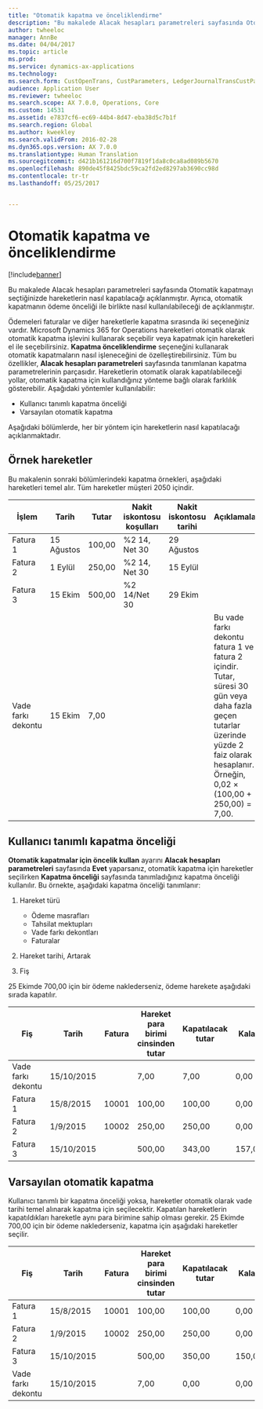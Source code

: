 ```yaml
---
title: "Otomatik kapatma ve önceliklendirme"
description: "Bu makalede Alacak hesapları parametreleri sayfasında Otomatik kapatmayı seçtiğinizde hareketlerin nasıl kapatılacağı açıklanmıştır. Ayrıca, otomatik kapatmanın ödeme önceliği ile birlikte nasıl kullanılabileceği de açıklanmıştır."
author: twheeloc
manager: AnnBe
ms.date: 04/04/2017
ms.topic: article
ms.prod: 
ms.service: dynamics-ax-applications
ms.technology: 
ms.search.form: CustOpenTrans, CustParameters, LedgerJournalTransCustPaym
audience: Application User
ms.reviewer: twheeloc
ms.search.scope: AX 7.0.0, Operations, Core
ms.custom: 14531
ms.assetid: e7837cf6-ec69-44b4-8d47-eba38d5c7b1f
ms.search.region: Global
ms.author: kweekley
ms.search.validFrom: 2016-02-28
ms.dyn365.ops.version: AX 7.0.0
ms.translationtype: Human Translation
ms.sourcegitcommit: d421b161216d700f7819f1da8c0ca8ad089b5670
ms.openlocfilehash: 890de45f8425bdc59ca2fd2ed8297ab3690cc98d
ms.contentlocale: tr-tr
ms.lasthandoff: 05/25/2017


---
```


# <a name="automatic-settlement-and-prioritization"></a>Otomatik kapatma ve önceliklendirme

[!include[banner](../includes/banner.md)]


Bu makalede Alacak hesapları parametreleri sayfasında Otomatik kapatmayı seçtiğinizde hareketlerin nasıl kapatılacağı açıklanmıştır. Ayrıca, otomatik kapatmanın ödeme önceliği ile birlikte nasıl kullanılabileceği de açıklanmıştır.

Ödemeleri faturalar ve diğer hareketlerle kapatma sırasında iki seçeneğiniz vardır. Microsoft Dynamics 365 for Operations hareketleri otomatik olarak otomatik kapatma işlevini kullanarak seçebilir veya kapatmak için hareketleri el ile seçebilirsiniz. **Kapatma önceliklendirme** seçeneğini kullanarak otomatik kapatmaların nasıl işleneceğini de özelleştirebilirsiniz. Tüm bu özellikler, **Alacak hesapları parametreleri** sayfasında tanımlanan kapatma parametrelerinin parçasıdır. Hareketlerin otomatik olarak kapatılabileceği yollar, otomatik kapatma için kullandığınız yönteme bağlı olarak farklılık gösterebilir. Aşağıdaki yöntemler kullanılabilir:

-   Kullanıcı tanımlı kapatma önceliği
-   Varsayılan otomatik kapatma

Aşağıdaki bölümlerde, her bir yöntem için hareketlerin nasıl kapatılacağı açıklanmaktadır.

## <a name="example-transactions"></a>Örnek hareketler
Bu makalenin sonraki bölümlerindeki kapatma örnekleri, aşağıdaki hareketleri temel alır. Tüm hareketler müşteri 2050 içindir.

| İşlem   | Tarih        | Tutar | Nakit iskontosu koşulları | Nakit iskontosu tarihi | Açıklamalar                                                                                                                                                                                      |
|---------------|-------------|--------|---------------------|--------------------|-----------------------------------------------------------------------------------------------------------------------------------------------------------------------------------------------|
| Fatura 1     | 15 Ağustos   | 100,00 | %2 14, Net 30        | 29 Ağustos          |                                                                                                                                                                                               |
| Fatura 2     | 1 Eylül | 250,00 | %2 14, Net 30        | 15 Eylül       |                                                                                                                                                                                               |
| Fatura 3     | 15 Ekim  | 500,00 | %2 14/Net 30        | 29 Ekim         |                                                                                                                                                                                               |
| Vade farkı dekontu | 15 Ekim  | 7,00   |                     |                    | Bu vade farkı dekontu fatura 1 ve fatura 2 içindir. Tutar, süresi 30 gün veya daha fazla geçen tutarlar üzerinde yüzde 2 faiz olarak hesaplanır. Örneğin, 0,02 × (100,00 + 250,00) = 7,00. |

## <a name="userdefined-settlement-priority"></a>Kullanıcı tanımlı kapatma önceliği
**Otomatik kapatmalar için öncelik kullan** ayarını **Alacak hesapları parametreleri** sayfasında **Evet** yaparsanız, otomatik kapatma için hareketler seçilirken **Kapatma önceliği** sayfasında tanımladığınız kapatma önceliği kullanılır. Bu örnekte, aşağıdaki kapatma önceliği tanımlanır:

1.  Hareket türü
    -   Ödeme masrafları
    -   Tahsilat mektupları
    -   Vade farkı dekontları
    -   Faturalar

2.  Hareket tarihi, Artarak
3.  Fiş

25 Ekimde 700,00 için bir ödeme naklederseniz, ödeme harekete aşağıdaki sırada kapatılır.

| Fiş       | Tarih       | Fatura | Hareket para birimi cinsinden tutar | Kapatılacak tutar | Kalan | Para Birimi |
|---------------|------------|---------|--------------------------------|------------------|---------|----------|
| Vade farkı dekontu | 15/10/2015 |         | 7,00                           | 7,00             | 0,00    | ABD Doları      |
| Fatura 1     | 15/8/2015  | 10001   | 100,00                         | 100,00           | 0,00    | ABD Doları      |
| Fatura 2     | 1/9/2015   | 10002   | 250,00                         | 250,00           | 0,00    | ABD Doları      |
| Fatura 3     | 15/10/2015 |         | 500,00                         | 343,00           | 157,00  | ABD Doları      |

## <a name="default-automatic-settlement"></a>Varsayılan otomatik kapatma
Kullanıcı tanımlı bir kapatma önceliği yoksa, hareketler otomatik olarak vade tarihi temel alınarak kapatma için seçilecektir. Kapatılan hareketlerin kapatıldıkları hareketle aynı para birimine sahip olması gerekir. 25 Ekimde 700,00 için bir ödeme naklederseniz, kapatma için aşağıdaki hareketler seçilir.

| Fiş       | Tarih       | Fatura | Hareket para birimi cinsinden tutar | Kapatılacak tutar | Kalan | Para Birimi |
|---------------|------------|---------|--------------------------------|------------------|---------|----------|
| Fatura 1     | 15/8/2015  | 10001   | 100,00                         | 100,00           | 0,00    | ABD Doları      |
| Fatura 2     | 1/9/2015   | 10002   | 250,00                         | 250,00           | 0,00    | ABD Doları      |
| Fatura 3     | 15/10/2015 |         | 500,00                         | 350,00           | 150,00  | ABD Doları      |
| Vade farkı dekontu | 15/10/2015 |         | 7,00                           | 0,00             | 0,00    | ABD Doları      |






